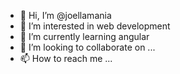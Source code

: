 - 👋 Hi, I’m @joellamania
- 👀 I’m interested in web development
- 🌱 I’m currently learning angular
- 💞️ I’m looking to collaborate on ...
- 📫 How to reach me ...

<!---
joellamania/joellamania is a ✨ special ✨ repository because its `README.md` (this file) appears on your GitHub profile.
You can click the Preview link to take a look at your changes.
--->
